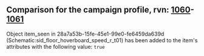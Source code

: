 ## Comparison for the campaign profile, rvn: [1060](https://github.com/PRO100KatYT/FortniteProfileRevisions/tree/main/profiles/campaign/1060%20campaign.json)-[1061](https://github.com/PRO100KatYT/FortniteProfileRevisions/tree/main/profiles/campaign/1061%20campaign.json)

Object item_seen in 28a7a53b-15fe-45e1-99e0-fe6459da639d (Schematic:sid_floor_hoverboard_speed_r_t01) has been added to the item's attributes with the following value: `true`
<br><br>
